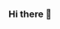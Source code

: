 ### Hi there 👋

<!--
**Olaronkee/Olaronkee** is a ✨ _special_ ✨ repository because its `README.md` (this file) appears on your GitHub profile.

Here are some ideas to get you started:

- I'm Olaronke Adegbite
- Data Analyst
## Skills
  * Excel
  * Power Bi
  * SQL
  * R
- Reach me via email: olaronkeolaniyi@gmail.com  or <www.linkedin.com/in/olaronke-olaniyi-adegbite>
- <https://olaronkeadegbite.com/>
-->
